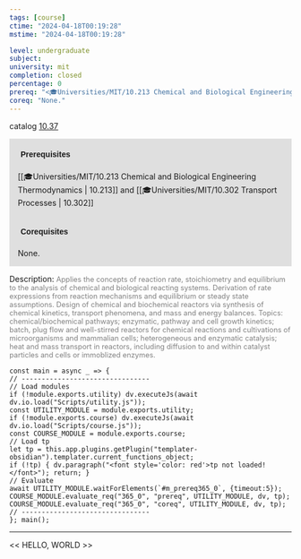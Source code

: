 ```yaml
---
tags: [course]
ctime: "2024-04-18T00:19:28"
mstime: "2024-04-18T00:19:28"

level: undergraduate
subject: 
university: mit
completion: closed
percentage: 0
prereq: "<🎓Universities/MIT/10.213 Chemical and Biological Engineering Thermodynamics> and <🎓Universities/MIT/10.302 Transport Processes>"
coreq: "None."
---
```


catalog [10.37](http://student.mit.edu/catalog/m10a.html#10.37)

<span style="display: block; padding: 15px; background-color: rgb(100, 100, 100, 0.2);"><font id="m_prereq365_0" style="display: block; font-family: Arial, sans-serif; font-weight: bold; padding: 5px">Prerequisites</font><br><span id="prereq365_0">[[🎓Universities/MIT/10.213 Chemical and Biological Engineering Thermodynamics | 10.213]] and [[🎓Universities/MIT/10.302 Transport Processes | 10.302]]</span></span>
<span style="display: block; padding: 15px; background-color: rgb(100, 100, 100, 0.2);"><font id="m_coreq365_0" style="display: block; font-family: Arial, sans-serif; font-weight: bold; padding: 5px">Corequisites</font><br><span id="coreq365_0">None.</span></span>

<font style="">Description:</font>
<font style="color: grey; font-size: 0.8rem;">Applies the concepts of reaction rate, stoichiometry and equilibrium to the analysis of chemical and biological reacting systems. Derivation of rate expressions from reaction mechanisms and equilibrium or steady state assumptions. Design of chemical and biochemical reactors via synthesis of chemical kinetics, transport phenomena, and mass and energy balances. Topics: chemical/biochemical pathways; enzymatic, pathway and cell growth kinetics; batch, plug flow and well-stirred reactors for chemical reactions and cultivations of microorganisms and mammalian cells; heterogeneous and enzymatic catalysis; heat and mass transport in reactors, including diffusion to and within catalyst particles and cells or immoblized enzymes.</font>

```dataviewjs
const main = async _ => {
// --------------------------------
// Load modules
if (!module.exports.utility) dv.executeJs(await dv.io.load("Scripts/utility.js"));
const UTILITY_MODULE = module.exports.utility;
if (!module.exports.course) dv.executeJs(await dv.io.load("Scripts/course.js"));
const COURSE_MODULE = module.exports.course;
// Load tp
let tp = this.app.plugins.getPlugin("templater-obsidian").templater.current_functions_object;
if (!tp) { dv.paragraph("<font style='color: red'>tp not loaded!</font>"); return; }
// Evaluate
await UTILITY_MODULE.waitForElements(`#m_prereq365_0`, {timeout:5});
COURSE_MODULE.evaluate_req("365_0", "prereq", UTILITY_MODULE, dv, tp);
COURSE_MODULE.evaluate_req("365_0", "coreq", UTILITY_MODULE, dv, tp);
// --------------------------------
}; main();
```

---

<< HELLO, WORLD >>
